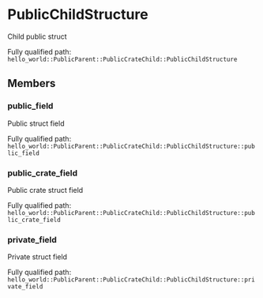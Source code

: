 # PublicChildStructure

Child public struct


Fully qualified path: `hello_world::PublicParent::PublicCrateChild::PublicChildStructure`

## Members

### public_field

Public struct field

Fully qualified path: `hello_world::PublicParent::PublicCrateChild::PublicChildStructure::public_field`


### public_crate_field

Public crate struct field

Fully qualified path: `hello_world::PublicParent::PublicCrateChild::PublicChildStructure::public_crate_field`


### private_field

Private struct field

Fully qualified path: `hello_world::PublicParent::PublicCrateChild::PublicChildStructure::private_field`


